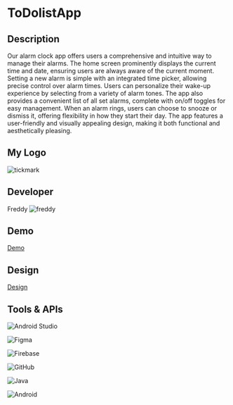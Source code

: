 # ToDolistApp
## Description 
Our alarm clock app offers users a comprehensive and intuitive way to manage their alarms. The home screen prominently displays the current time and date, ensuring users are always aware of the current moment. Setting a new alarm is simple with an integrated time picker, allowing precise control over alarm times. Users can personalize their wake-up experience by selecting from a variety of alarm tones. The app also provides a convenient list of all set alarms, complete with on/off toggles for easy management. When an alarm rings, users can choose to snooze or dismiss it, offering flexibility in how they start their day. The app features a user-friendly and visually appealing design, making it both functional and aesthetically pleasing.

## My Logo
![tickmark](https://github.com/user-attachments/assets/ae296eba-e431-4040-bdb0-e7f10d25483b)
## Developer
Freddy ![freddy](https://github.com/FreddyAmgad/Quotes/assets/78415690/202b0350-f38c-47c8-8df3-00338b473018)
## Demo
[Demo](https://drive.google.com/file/d/1IAKKzZsTla1wbghPK6iGfjYVwDIyAPG4/view?usp=sharing)
## Design 
[Design]()
## Tools & APIs
![Android Studio](https://img.shields.io/badge/Android%20Studio-3DDC84.svg?style=for-the-badge&logo=android-studio&logoColor=white)

![Figma](https://img.shields.io/badge/figma-%23F24E1E.svg?style=for-the-badge&logo=figma&logoColor=white)

![Firebase](https://img.shields.io/badge/Firebase-039BE5?style=for-the-badge&logo=Firebase&logoColor=white)

![GitHub](https://img.shields.io/badge/github-%23121011.svg?style=for-the-badge&logo=github&logoColor=white)

![Java](https://img.shields.io/badge/java-%23ED8B00.svg?style=for-the-badge&logo=java&logoColor=white)

![Android](https://img.shields.io/badge/Android-3DDC84?style=for-the-badge&logo=android&logoColor=white)